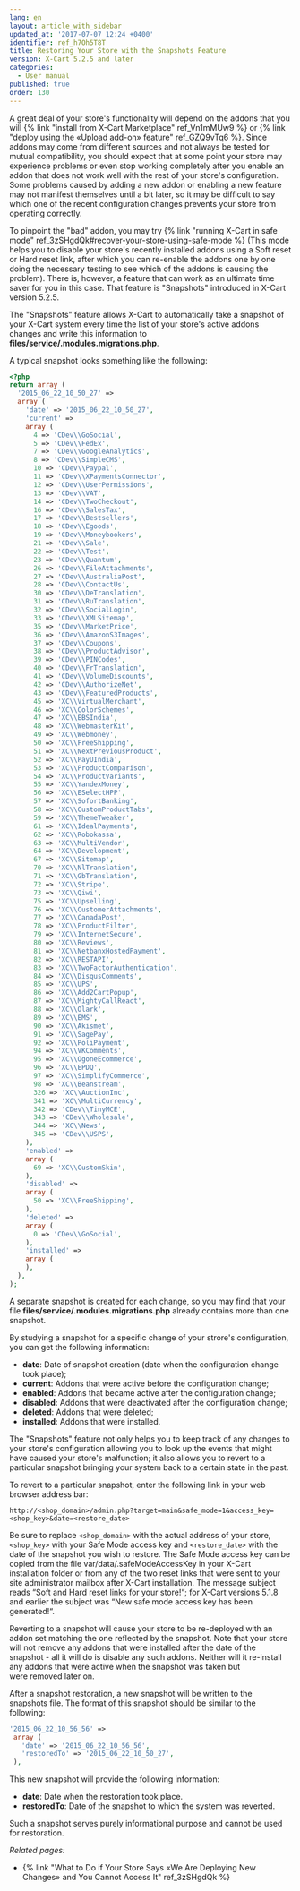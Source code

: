 ```yaml
---
lang: en
layout: article_with_sidebar
updated_at: '2017-07-07 12:24 +0400'
identifier: ref_h7Oh5T8T
title: Restoring Your Store with the Snapshots Feature
version: X-Cart 5.2.5 and later
categories:
  - User manual
published: true
order: 130
---
```

A great deal of your store's functionality will depend on the addons that you will {% link "install from X-Cart Marketplace" ref_Vn1mMUw9 %} or {% link "deploy using the «Upload add-on» feature" ref_GZQ9vTq6 %}. Since addons may come from different sources and not always be tested for mutual compatibility, you should expect that at some point your store may experience problems or even stop working completely after you enable an addon that does not work well with the rest of your store's configuration. Some problems caused by adding a new addon or enabling a new feature may not manifest themselves until a bit later, so it may be difficult to say which one of the recent configuration changes prevents your store from operating correctly.

To pinpoint the "bad" addon, you may try {% link "running X-Cart in safe mode" ref_3zSHgdQk#recover-your-store-using-safe-mode %} (This mode helps you to disable your store's recently installed addons using a Soft reset or Hard reset link, after which you can re-enable the addons one by one doing the necessary testing to see which of the addons is causing the problem). There is, however, a feature that can work as an ultimate time saver for you in this case. That feature is "Snapshots" introduced in X-Cart version 5.2.5.

The "Snapshots" feature allows X-Cart to automatically take a snapshot of your X-Cart system every time the list of your store's active addons changes and write this information to **files/service/.modules.migrations.php**.

A typical snapshot looks something like the following:

```php
<?php
return array (
  '2015_06_22_10_50_27' => 
  array (
    'date' => '2015_06_22_10_50_27',
    'current' => 
    array (
      4 => 'CDev\\GoSocial',
      5 => 'CDev\\FedEx',
      7 => 'CDev\\GoogleAnalytics',
      8 => 'CDev\\SimpleCMS',
      10 => 'CDev\\Paypal',
      11 => 'CDev\\XPaymentsConnector',
      12 => 'CDev\\UserPermissions',
      13 => 'CDev\\VAT',
      14 => 'CDev\\TwoCheckout',
      16 => 'CDev\\SalesTax',
      17 => 'CDev\\Bestsellers',
      18 => 'CDev\\Egoods',
      19 => 'CDev\\Moneybookers',
      21 => 'CDev\\Sale',
      22 => 'CDev\\Test',
      23 => 'CDev\\Quantum',
      26 => 'CDev\\FileAttachments',
      27 => 'CDev\\AustraliaPost',
      28 => 'CDev\\ContactUs',
      30 => 'CDev\\DeTranslation',
      31 => 'CDev\\RuTranslation',
      32 => 'CDev\\SocialLogin',
      33 => 'CDev\\XMLSitemap',
      35 => 'CDev\\MarketPrice',
      36 => 'CDev\\AmazonS3Images',
      37 => 'CDev\\Coupons',
      38 => 'CDev\\ProductAdvisor',
      39 => 'CDev\\PINCodes',
      40 => 'CDev\\FrTranslation',
      41 => 'CDev\\VolumeDiscounts',
      42 => 'CDev\\AuthorizeNet',
      43 => 'CDev\\FeaturedProducts',
      45 => 'XC\\VirtualMerchant',
      46 => 'XC\\ColorSchemes',
      47 => 'XC\\EBSIndia',
      48 => 'XC\\WebmasterKit',
      49 => 'XC\\Webmoney',
      50 => 'XC\\FreeShipping',
      51 => 'XC\\NextPreviousProduct',
      52 => 'XC\\PayUIndia',
      53 => 'XC\\ProductComparison',
      54 => 'XC\\ProductVariants',
      55 => 'XC\\YandexMoney',
      56 => 'XC\\ESelectHPP',
      57 => 'XC\\SofortBanking',
      58 => 'XC\\CustomProductTabs',
      59 => 'XC\\ThemeTweaker',
      61 => 'XC\\IdealPayments',
      62 => 'XC\\Robokassa',
      63 => 'XC\\MultiVendor',
      64 => 'XC\\Development',
      67 => 'XC\\Sitemap',
      70 => 'XC\\NlTranslation',
      71 => 'XC\\GbTranslation',
      72 => 'XC\\Stripe',
      73 => 'XC\\Qiwi',
      75 => 'XC\\Upselling',
      76 => 'XC\\CustomerAttachments',
      77 => 'XC\\CanadaPost',
      78 => 'XC\\ProductFilter',
      79 => 'XC\\InternetSecure',
      80 => 'XC\\Reviews',
      81 => 'XC\\NetbanxHostedPayment',
      82 => 'XC\\RESTAPI',
      83 => 'XC\\TwoFactorAuthentication',
      84 => 'XC\\DisqusComments',
      85 => 'XC\\UPS',
      86 => 'XC\\Add2CartPopup',
      87 => 'XC\\MightyCallReact',
      88 => 'XC\\Olark',
      89 => 'XC\\EMS',
      90 => 'XC\\Akismet',
      91 => 'XC\\SagePay',
      92 => 'XC\\PoliPayment',
      94 => 'XC\\VKComments',
      95 => 'XC\\OgoneEcommerce',
      96 => 'XC\\EPDQ',
      97 => 'XC\\SimplifyCommerce',
      98 => 'XC\\Beanstream',
      326 => 'XC\\AuctionInc',
      341 => 'XC\\MultiCurrency',
      342 => 'CDev\\TinyMCE',
      343 => 'CDev\\Wholesale',
      344 => 'XC\\News',
      345 => 'CDev\\USPS',
    ),
    'enabled' => 
    array (
      69 => 'XC\\CustomSkin',
    ),
    'disabled' => 
    array (
      50 => 'XC\\FreeShipping',
    ),
    'deleted' => 
    array (
      0 => 'CDev\\GoSocial',
    ),
    'installed' => 
    array (
    ),
  ),
);
```

A separate snapshot is created for each change, so you may find that your file **files/service/.modules.migrations.php** already contains more than one snapshot.

By studying a snapshot for a specific change of your strore's configuration, you can get the following information:

*   **date**: Date of snapshot creation (date when the configuration change took place);
*   **current**: Addons that were active before the configuration change;
*   **enabled**: Addons that became active after the configuration change;
*   **disabled**: Addons that were deactivated after the configuration change;
*   **deleted**: Addons that were deleted;
*   **installed**: Addons that were installed.

The "Snapshots" feature not only helps you to keep track of any changes to your store's configuration allowing you to look up the events that might have caused your store's malfunction; it also allows you to revert to a particular snapshot bringing your system back to a certain state in the past. 

To revert to a particular snapshot, enter the following link in your web browser address bar:

`http://<shop_domain>/admin.php?target=main&safe_mode=1&access_key=<shop_key>&date=<restore_date>`

Be sure to replace `<shop_domain>` with the actual address of your store, `<shop_key>` with your Safe Mode access key  and `<restore_date>` with the date of the snapshot you wish to restore. The Safe Mode access key can be copied from the file var/data/.safeModeAccessKey in your X-Cart installation folder or from any of the two reset links that were sent to your site administrator mailbox after X-Cart installation. The message subject reads “Soft and Hard reset links for your store!“; for X-Cart versions 5.1.8 and earlier the subject was “New safe mode access key has been generated!“.

Reverting to a snapshot will cause your store to be re-deployed with an addon set matching the one reflected by the snapshot. Note that your store will not remove any addons that were installed after the date of the snapshot - all it will do is disable any such addons. Neither will it re-install any addons that were active when the snapshot was taken but were removed later on.

After a snapshot restoration, a new snapshot will be written to the snapshots file. The format of this snapshot should be similar to the following:

```php
'2015_06_22_10_56_56' => 
 array (
   'date' => '2015_06_22_10_56_56',
   'restoredTo' => '2015_06_22_10_50_27',
 ),
```

This new snapshot will provide the following information:

*   **date**: Date when the restoration took place.
*   **restoredTo**: Date of the snapshot to which the system was reverted.

Such a snapshot serves purely informational purpose and cannot be used for restoration.

_Related pages:_

*   {% link "What to Do if Your Store Says «We Are Deploying New Changes» and You Cannot Access It" ref_3zSHgdQk %}
